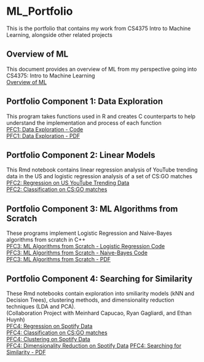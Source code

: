 # ML_Portfolio
This is the portfolio that contains my work from CS4375 Intro to Machine Learning, alongside other related projects  
## Overview of ML   
This document provides an overview of ML from my perspective going into CS4375: Intro to Machine Learning   
[Overview of ML](https://github.com/Djeggis/ML_Portfolio/blob/c8b2b5296a3e48aa9b620de38eb24447f238a698/Overview%20of%20ML.pdf)  
## Portfolio Component 1: Data Exploration   
This program takes functions used in R and creates C counterparts to help understand the implementation and process of each function   
[PFC1: Data Exploration - Code](https://github.com/Djeggis/ML_Portfolio/blob/f41acc7f5e439af7527b4434546fbba6c01d3a7c/pfc1_DataExploration.cpp)  
[PFC1: Data Exploration - PDF](https://github.com/Djeggis/ML_Portfolio/blob/f41acc7f5e439af7527b4434546fbba6c01d3a7c/pfc1_writeup_DataExploration.pdf)   
## Portfolio Component 2: Linear Models   
This Rmd notebook contains linear regression analysis of YouTube trending data in the US and logistic regression analysis of a set of CS:GO matches   
[PFC2: Regression on US YouTube Trending Data](https://github.com/Djeggis/ML_Portfolio/blob/43a91a3c7545ffa42cd0ee06a8a76ea4807288af/Regression.pdf)   
[PFC2: Classification on CS:GO matches](https://github.com/Djeggis/ML_Portfolio/blob/43a91a3c7545ffa42cd0ee06a8a76ea4807288af/Classification.pdf)   
## Portfolio Component 3: ML Algorithms from Scratch   
These programs implement Logistic Regression and Naive-Bayes algorithms from scratch in C++   
[PFC3: ML Algorithms from Scratch - Logistic Regression Code](https://github.com/Djeggis/ML_Portfolio/blob/d7701726976516cdfd90ef6b98433165985e9139/pfc3_log.cpp)   
[PFC3: ML Algorithms from Scratch - Naive-Bayes Code](https://github.com/Djeggis/ML_Portfolio/blob/d7701726976516cdfd90ef6b98433165985e9139/pfc3_nb.cpp)   
[PFC3: ML Algorithms from Scratch - PDF](https://github.com/Djeggis/ML_Portfolio/blob/5ae52259380451c5e51fff2e77c7d79bb5427dad/pfc3_writeup.pdf)   
## Portfolio Component 4: Searching for Similarity   
These Rmd notebooks contain exploration into smiliarity models (kNN and Decision Trees), clustering methods, and dimensionality reduction techniques (LDA and PCA).   
(Collaboration Project with Meinhard Capucao, Ryan Gagliardi, and Ethan Huynh)   
[PFC4: Regression on Spotify Data](https://github.com/Djeggis/ML_Portfolio/blob/3b90d108c96ff469a10694aa79b5857395f25b19/pfc4_Regression.pdf)   
[PFC4: Classification on CS:GO matches](https://github.com/Djeggis/ML_Portfolio/blob/3b90d108c96ff469a10694aa79b5857395f25b19/pfc4_Classification.pdf)   
[PFC4: Clustering on Spotify Data](https://github.com/Djeggis/ML_Portfolio/blob/7c420d1642cf596918ef17198e43e963d8182e8e/pfc4_Clustering.pdf)   
[PFC4: Dimensionality Reduction on Spotify Data](https://github.com/Djeggis/ML_Portfolio/blob/3b90d108c96ff469a10694aa79b5857395f25b19/pfc4_Dimensionality_Reduction.pdf)
[PFC4: Searching for Similarity - PDF](https://github.com/Djeggis/ML_Portfolio/blob/3b90d108c96ff469a10694aa79b5857395f25b19/pfc4_Searching_for_Similarity.pdf)   
